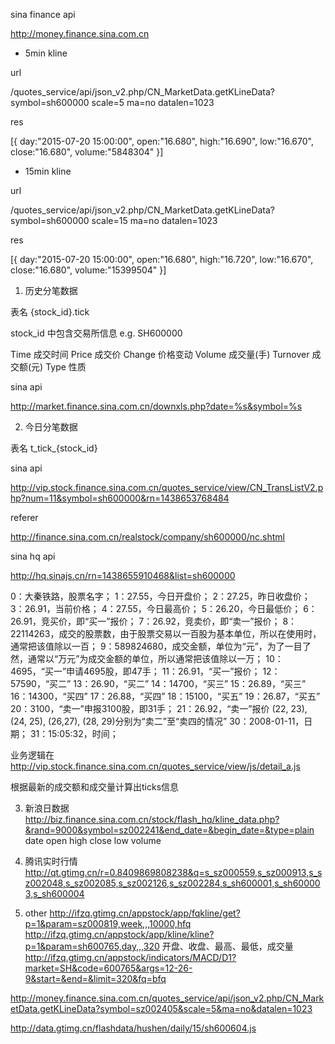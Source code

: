 sina finance api

http://money.finance.sina.com.cn

* 5min kline

url

/quotes_service/api/json_v2.php/CN_MarketData.getKLineData?
symbol=sh600000
scale=5
ma=no
datalen=1023

res

[{
  day:"2015-07-20 15:00:00",
  open:"16.680",
  high:"16.690",
  low:"16.670",
  close:"16.680",
  volume:"5848304"
}]

* 15min kline

url

/quotes_service/api/json_v2.php/CN_MarketData.getKLineData?
symbol=sh600000
scale=15
ma=no
datalen=1023

res

[{
  day:"2015-07-20 15:00:00",
  open:"16.680",
  high:"16.720",
  low:"16.670",
  close:"16.680",
  volume:"15399504"
}]

1. 历史分笔数据

表名 {stock_id}.tick

stock_id 中包含交易所信息
e.g. SH600000

Time          成交时间
Price         成交价
Change        价格变动
Volume        成交量(手)
Turnover      成交额(元)
Type          性质

sina api

http://market.finance.sina.com.cn/downxls.php?date=%s&symbol=%s

2. 今日分笔数据

表名 t_tick_{stock_id}

sina api

http://vip.stock.finance.sina.com.cn/quotes_service/view/CN_TransListV2.php?num=11&symbol=sh600000&rn=1438653768484

referer

http://finance.sina.com.cn/realstock/company/sh600000/nc.shtml

sina hq api

http://hq.sinajs.cn/rn=1438655910468&list=sh600000

0：大秦铁路，股票名字；
1：27.55，今日开盘价；
2：27.25，昨日收盘价；
3：26.91，当前价格；
4：27.55，今日最高价；
5：26.20，今日最低价；
6：26.91，竞买价，即“买一”报价；
7：26.92，竞卖价，即“卖一”报价；
8：22114263，成交的股票数，由于股票交易以一百股为基本单位，所以在使用时，通常把该值除以一百；
9：589824680，成交金额，单位为“元”，为了一目了然，通常以“万元”为成交金额的单位，所以通常把该值除以一万；
10：4695，“买一”申请4695股，即47手；
11：26.91，“买一”报价；
12：57590，“买二”
13：26.90，“买二”
14：14700，“买三”
15：26.89，“买三”
16：14300，“买四”
17：26.88，“买四”
18：15100，“买五”
19：26.87，“买五”
20：3100，“卖一”申报3100股，即31手；
21：26.92，“卖一”报价
(22, 23), (24, 25), (26,27), (28, 29)分别为“卖二”至“卖四的情况”
30：2008-01-11，日期；
31：15:05:32，时间；

业务逻辑在
http://vip.stock.finance.sina.com.cn/quotes_service/view/js/detail_a.js

根据最新的成交额和成交量计算出ticks信息

3. 新浪日数据
http://biz.finance.sina.com.cn/stock/flash_hq/kline_data.php?&rand=9000&symbol=sz002241&end_date=&begin_date=&type=plain
date open high close low volume

4. 腾讯实时行情
http://qt.gtimg.cn/r=0.8409869808238&q=s_sz000559,s_sz000913,s_sz002048,s_sz002085,s_sz002126,s_sz002284,s_sh600001,s_sh600003,s_sh600004

5. other
http://ifzq.gtimg.cn/appstock/app/fqkline/get?p=1&param=sz000819,week,,,10000,hfq
http://ifzq.gtimg.cn/appstock/app/kline/kline?p=1&param=sh600765,day,,,320     开盘、收盘、最高、最低，成交量
http://ifzq.gtimg.cn/appstock/indicators/MACD/D1?market=SH&code=600765&args=12-26-9&start=&end=&limit=320&fq=bfq

http://money.finance.sina.com.cn/quotes_service/api/json_v2.php/CN_MarketData.getKLineData?symbol=sz002405&scale=5&ma=no&datalen=1023

http://data.gtimg.cn/flashdata/hushen/daily/15/sh600604.js
